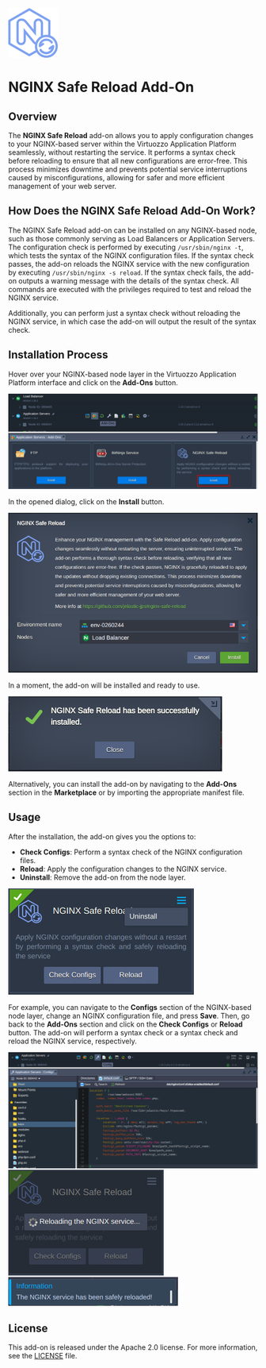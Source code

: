 <img src="images/logo.svg" width="100" alt="NGINX Safe Reload Add-On"/>  

# NGINX Safe Reload Add-On

## Overview

The **NGINX Safe Reload** add-on allows you to apply configuration changes to your NGINX-based server within the Virtuozzo Application Platform seamlessly, without restarting the service. It performs a syntax check before reloading to ensure that all new configurations are error-free. This process minimizes downtime and prevents potential service interruptions caused by misconfigurations, allowing for safer and more efficient management of your web server.

## How Does the NGINX Safe Reload Add-On Work?

The NGINX Safe Reload add-on can be installed on any NGINX-based node, such as those commonly serving as Load Balancers or Application Servers. The configuration check is performed by executing `/usr/sbin/nginx -t`, which tests the syntax of the NGINX configuration files. If the syntax check passes, the add-on reloads the NGINX service with the new configuration by executing `/usr/sbin/nginx -s reload`. If the syntax check fails, the add-on outputs a warning message with the details of the syntax check. All commands are executed with the privileges required to test and reload the NGINX service.

Additionally, you can perform just a syntax check without reloading the NGINX service, in which case the add-on will output the result of the syntax check.

## Installation Process
Hover over your NGINX-based node layer in the Virtuozzo Application Platform interface and click on the **Add-Ons** button. 

![Add-On Install](images/addon-install.png)

In the opened dialog, click on the **Install** button.

![Add-On Install Dialog](images/addon-install-dialog.png)

In a moment, the add-on will be installed and ready to use.

![Add-On Installed](images/addon-installed.png)

Alternatively, you can install the add-on by navigating to the **Add-Ons** section in the **Marketplace** or by importing the appropriate manifest file.

## Usage

After the installation, the add-on gives you the options to:

* **Check Configs**: Perform a syntax check of the NGINX configuration files.
* **Reload**: Apply the configuration changes to the NGINX service.
* **Uninstall**: Remove the add-on from the node layer.

![Usage](images/usage.png)

For example, you can navigate to the **Configs** section of the NGINX-based node layer, change an NGINX configuration file, and press **Save**. Then, go back to the **Add-Ons** section and click on the **Check Configs** or **Reload** button. The add-on will perform a syntax check or a syntax check and reload the NGINX service, respectively.

![NGINX Config File](images/nginx-config-file.png)
![alt text](/images/addon-reloading.png)
![alt text](/images/addon-reload-success.png)

## License

This add-on is released under the Apache 2.0 license. For more information, see the [LICENSE](LICENSE) file.